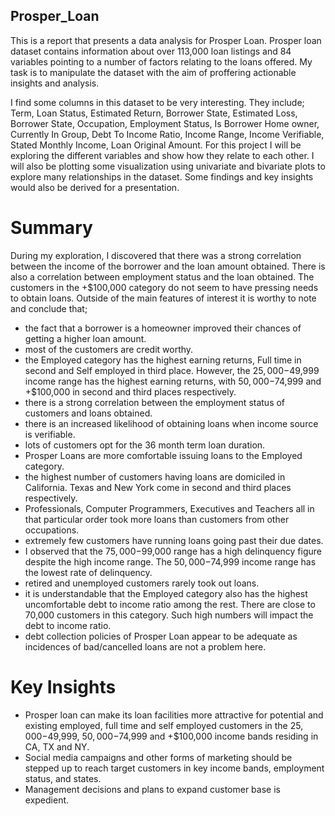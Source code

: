 ## Prosper_Loan
This is a report that presents a data analysis for Prosper Loan. Prosper loan dataset contains information about over 113,000 loan listings and 84 variables pointing to a number of factors relating to the loans offered. My task is to manipulate the dataset with the aim of proffering actionable insights and analysis.

I find some columns in this dataset to be very interesting. They include; Term, Loan Status, Estimated Return, Borrower State, Estimated Loss, Borrower State, Occupation, Employment Status, Is Borrower Home owner, Currently In Group, Debt To Income Ratio, Income Range, Income Verifiable, Stated Monthly Income, Loan Original Amount. For this project I will be exploring the different variables and show how they relate to each other. I will also be plotting some visualization using univariate and bivariate plots to explore many relationships in the dataset. Some findings and key insights would also be derived for a presentation.

# Summary
During my exploration, I discovered that there was a strong correlation between the income of the borrower and the loan amount obtained. There is also a correlation between employment status and the loan obtained. The customers in the +$100,000 category do not seem to have pressing needs to obtain loans.
Outside of the main features of interest it is worthy to note and conclude that;
- the fact that a borrower is a homeowner improved their chances of getting a higher loan amount. 
- most of the customers are credit worthy.
- the Employed category has the highest earning returns, Full time in second and Self employed in third place. However, the $25,000-$49,999 income range has the highest earning returns, with $50,000-$74,999 and +$100,000 in second and third places respectively.
- there is a strong correlation between the employment status of customers and loans obtained.
- there is an increased likelihood of obtaining loans when income source is verifiable.
- lots of customers opt for the 36 month term loan duration.
- Prosper Loans are more comfortable issuing loans to the Employed category. 
- the highest number of customers having loans are domiciled in California. Texas and New York come in second and third places respectively.
- Professionals, Computer Programmers, Executives and Teachers all in that particular order took more loans than customers from other occupations.
- extremely few customers have running loans going past their due dates.
- I observed that the $75,000-$99,000 range has a high delinquency figure despite the high income range. The $50,000-$74,999 income range has the lowest rate of delinquency.
- retired and unemployed customers rarely took out loans.
- it is understandable that the Employed category also has the highest uncomfortable debt to income ratio among the rest. There are close to 70,000 customers in this category. Such high numbers will impact the debt to income ratio.
- debt collection policies of Prosper Loan appear to be adequate as incidences of bad/cancelled loans are not a problem here.

# Key Insights
- Prosper loan can make its loan facilities more attractive for potential and existing employed, full time and self employed customers in the $25,000-$49,999, $50,000-$74,999 and +$100,000 income bands residing in CA, TX and NY.
- Social media campaigns and other forms of marketing should be stepped up to reach target customers in key income bands, employment status, and states.
- Management decisions and plans to expand customer base is expedient.
